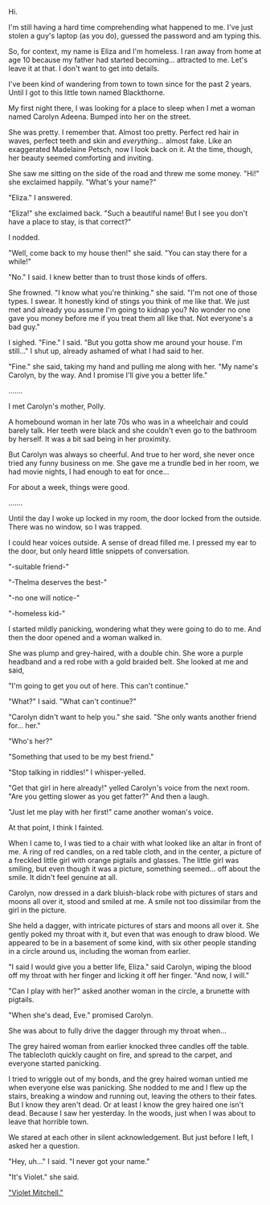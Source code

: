 Hi.

I'm still having a hard time comprehending what happened to me. I've just stolen a guy's laptop (as you do), guessed the password and am typing this.

So, for context, my name is Eliza and I'm homeless. I ran away from home at age 10 because my father had started becoming... attracted to me. Let's leave it at that. I don't want to get into details.

I've been kind of wandering from town to town since for the past 2 years. Until I got to this little town named Blackthorne.

My first night there, I was looking for a place to sleep when I met a woman named Carolyn Adeena. Bumped into her on the street.

She was pretty. I remember that. Almost too pretty. Perfect red hair in waves, perfect teeth and skin and *everything...* almost fake. Like an exaggerated Madelaine Petsch, now I look back on it. At the time, though, her beauty seemed comforting and inviting.

She saw me sitting on the side of the road and threw me some money. "Hi!" she exclaimed happily. "What's your name?"

"Eliza." I answered.

"Eliza!" she exclaimed back. "Such a beautiful name! But I see you don't have a place to stay, is that correct?"

I nodded.

"Well, come back to my house then!" she said. "You can stay there for a while!"

"No." I said. I knew better than to trust those kinds of offers.

She frowned. "I know what you're thinking." she said. "I'm not one of those types. I swear. It honestly kind of stings you think of me like that. We just met and already you assume I'm going to kidnap you? No wonder no one gave you money before me if you treat them all like that. Not everyone's a bad guy."

I sighed. "Fine." I said. "But you gotta show me around your house. I'm still..." I shut up, already ashamed of what I had said to her.

"Fine." she said, taking my hand and pulling me along with her. "My name's Carolyn, by the way. And I promise I'll give you a better life."

.......

I met Carolyn's mother, Polly.

A homebound woman in her late 70s who was in a wheelchair and could barely talk. Her teeth were black and she couldn't even go to the bathroom by herself. It was a bit sad being in her proximity.

But Carolyn was always so cheerful. And true to her word, she never once tried any funny business on me. She gave me a trundle bed in her room, we had movie nights, I had enough to eat for once...

For about a week, things were good. 

.......

Until the day I woke up locked in my room, the door locked from the outside. There was no window, so I was trapped. 

I could hear voices outside. A sense of dread filled me. I pressed my ear to the door, but only heard little snippets of conversation.

"-suitable friend-"

"-Thelma deserves the best-"

"-no one will notice-"

"-homeless kid-"

I started mildly panicking, wondering what they were going to do to me. And then the door opened and a woman walked in.

She was plump and grey-haired, with a double chin. She wore a purple headband and a red robe with a gold braided belt. She looked at me and said,

"I'm going to get you out of here. This can't continue."

"What?" I said. "What can't continue?"

"Carolyn didn't want to help you." she said. "She only wants another friend for... her."

"Who's her?"

"Something that used to be my best friend."

"Stop talking in riddles!" I whisper-yelled.

"Get that girl in here already!" yelled Carolyn's voice from the next room. "Are you getting slower as you get fatter?" And then a laugh.

"Just let me play with her first!" came another woman's voice.

At that point, I think I fainted.

When I came to, I was tied to a chair with what looked like an altar in front of me. A ring of red candles, on a red table cloth, and in the center, a picture of a freckled little girl with orange pigtails and glasses. The little girl was smiling, but even though it was a picture, something seemed... off about the smile. It didn't feel genuine at all.

Carolyn, now dressed in a dark bluish-black robe with pictures of stars and moons all over it, stood and smiled at me. A smile not too dissimilar from the girl in the picture.

She held a dagger, with intricate pictures of stars and moons all over it. She gently poked my throat with it, but even that was enough to draw blood. We appeared to be in a basement of some kind, with six other people standing in a circle around us, including the woman from earlier.

"I said I would give you a better life, Eliza." said Carolyn, wiping the blood off my throat with her finger and licking it off her finger. "And now, I will."

"Can I play with her?" asked another woman in the circle, a brunette with pigtails.

"When she's dead, Eve." promised Carolyn.

She was about to fully drive the dagger through my throat when...

The grey haired woman from earlier knocked three candles off the table. The tablecloth quickly caught on fire, and spread to the carpet, and everyone started panicking.

I tried to wriggle out of my bonds, and the grey haired woman untied me when everyone else was panicking. She nodded to me and I flew up the stairs, breaking a window and running out, leaving the others to their fates. But I know they aren't dead. Or at least I know the grey haired one isn't dead. Because I saw her yesterday. In the woods, just when I was about to leave that horrible town.

We stared at each other in silent acknowledgement. But just before I left, I asked her a question.

"Hey, uh..." I said. "I never got your name."

"It's Violet." she said.

["Violet Mitchell."](https://www.reddit.com/user/LilliannaCreepwell)